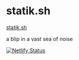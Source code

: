 # statik.sh

[statik.sh](https://statik.sh)  

a blip in a vast sea of noise

[![Netlify Status](https://api.netlify.com/api/v1/badges/63291006-bbd5-449e-86e0-7b8acf94ae50/deploy-status)](https://app.netlify.com/sites/statik-sh/deploys)  